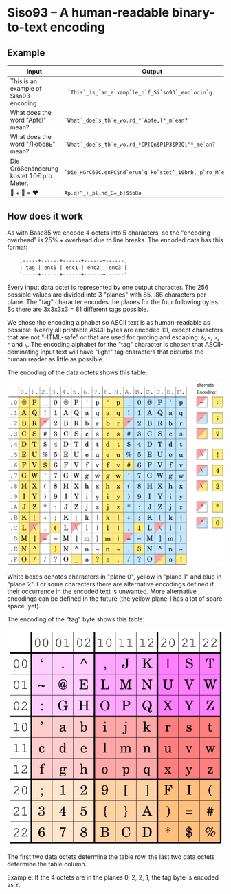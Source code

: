 # Siso93 – A human-readable binary-to-text encoding

## Example

| Input | Output |
|-------|--------|
| This is an example of Siso93 encoding. |`` `This`_is_`an_e`xamp`le_o`f_Si`so93`_enc`odin`g. ``|
| What does the word "Apfel" mean? |`` `What`_doe`s_th`e_wo.rd_*`Apfe,l*_m`ean? ``|
| What does the word "Любовь" mean? |`` `What`_doe`s_th`e_wo.rd_*CP{Qn$P1P3$P2Ql'*_me`an? ``|
| Die Größenänderung kostet 10€ pro Meter. |`` `Die_HGrC69C.enFC$nd`erun`g_ko`stet^_10brb,_p`ro_M`eter`. ``|
| 👩 + 🎄 = ❤️ | `Ap.q)^_+_pl.nd_G=_b}$$o8o` |
 
## How does it work
As with Base85 we encode 4 octets into 5 characters, so the "encoding overhead" is 25% + overhead due to line breaks.
The encoded data has this format:
```
    ,-----+------+------+------+------.
    | tag | enc0 | enc1 | enc2 | enc3 |
    `-----+------+------+------+------'
```
Every input data octet is represented by one output character. The 256 possible values are divided into 3 "planes" with 85…86 characters per plane. The "tag" character encodes the planes for the four following bytes. So there are 3x3x3x3 = 81 different tags possible.

We chose the encoding alphabet so ASCII text is as human-readable as possible: Nearly all printable ASCII bytes are encoded 1:1, except characters that are not "HTML-safe" or that are used for quoting and escaping: `&`, `<`, `>`, `"` and `\`. The encoding alphabet for the "tag" character is chosen that ASCII-dominating input text will have "light" tag characters that disturbs the human reader as little as possible.

The encoding of the data octets shows this table:

![data octet encoding](siso93.png)

White boxes denotes characters in "plane 0", yellow in "plane 1" and blue in "plane 2".
For some characters there are alternative encodings defined if their occurrence in the encoded text is unwanted. More alternative encodings can be defined in the future (the yellow plane 1 has a lot of spare space, yet).

The encoding of the "tag" byte shows this table:

![tag byte encoding](siso93-tag.png)

The first two data octets determine the table row, the last two data octets determine the table column.

Example: If the 4 octets are in the planes 0, 2, 2, 1, the tag byte is encoded as `Y`.
